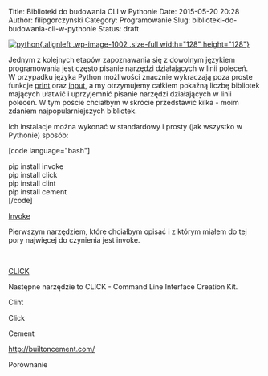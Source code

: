 Title: Biblioteki do budowania CLI w Pythonie
Date: 2015-05-20 20:28
Author: filipgorczynski
Category: Programowanie
Slug: biblioteki-do-budowania-cli-w-pythonie
Status: draft

[![python](https://filipgorczynski.files.wordpress.com/2015/04/python1.png){.alignleft .wp-image-1002 .size-full width="128" height="128"}](https://filipgorczynski.files.wordpress.com/2015/04/python1.png)

Jednym z kolejnych etapów zapoznawania się z dowolnym językiem programowania jest często pisanie narzędzi działających w linii poleceń. W przypadku języka Python możliwości znacznie wykraczają poza proste funkcje [print](https://docs.python.org/2.7/library/functions.html?highlight=print#print) oraz [input](https://docs.python.org/2.7/library/functions.html?highlight=input#input), a my otrzymujemy całkiem pokaźną liczbę bibliotek mających ułatwić i uprzyjemnić pisanie narzędzi działających w linii poleceń. W tym poście chciałbym w skrócie przedstawić kilka - moim zdaniem najpopularniejszych bibliotek.

Ich instalacje można wykonać w standardowy i prosty (jak wszystko w Pythonie) sposób:

\[code language="bash"\]

pip install invoke  
pip install click  
pip install clint  
pip install cement  
\[/code\]

[Invoke](https://invoke.readthedocs.org/en/latest/)

Pierwszym narzędziem, które chciałbym opisać i z którym miałem do tej pory najwięcej do czynienia jest invoke.

 

[CLICK](http://click.pocoo.org/3/)

Następne narzędzie to CLICK - Command Line Interface Creation Kit.

Clint

Click

Cement

http://builtoncement.com/

Porównanie
